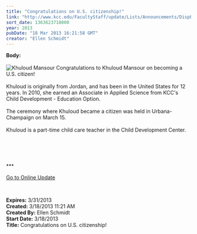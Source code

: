 ```yaml
---
title: "Congratulations on U.S. citizenship!"
link: "http://www.kcc.edu/FacultyStaff/update/Lists/Announcements/DispForm.aspx?ID=1027"
sort_date: 1363623718000
year: 2013
pubDate: "18 Mar 2013 16:21:58 GMT"
creator: "Ellen Schmidt"
---
```


<div><b>Body:</b> <div class="ExternalClass911E99082F88489AA7CF7F6926813109">
<div> </div>
<div><img alt="Khuloud Mansour" src="/SiteCollectionImages/KhuloudMansourcitizen.JPG" /> Congratulations to Khuloud Mansour on becoming a U.S. citizen!</div>
<div> </div>
<div>Khuloud is originally from Jordan, and has been in the United States for 12 years. In 2010, she earned an Associate in Applied Science from KCC's Child Development - Education Option.</div>
<div> </div>
<div>The ceremony where Khuloud became a citizen was held in Urbana-Champaign on March 15.</div>
<div> </div>
<div>Khuloud is a part-time child care teacher in the Child Development Center.</div>
<div> </div>
<div> </div>
<div> </div>
<div>
<div>
<div>
<div> </div>
<div>
<p>***</p>
<p><a href="/FacultyStaff/update/Pages/dailyupdate.aspx">Go to Online Update</a></p>
<p><br /></p></div></div></div></div></div></div>
<div><b>Expires:</b> 3/31/2013</div>
<div><b>Created:</b> 3/18/2013 11:21 AM</div>
<div><b>Created By:</b> Ellen Schmidt</div>
<div><b>Start Date:</b> 3/18/2013</div>
<div><b>Title:</b> Congratulations on U.S. citizenship!</div>
